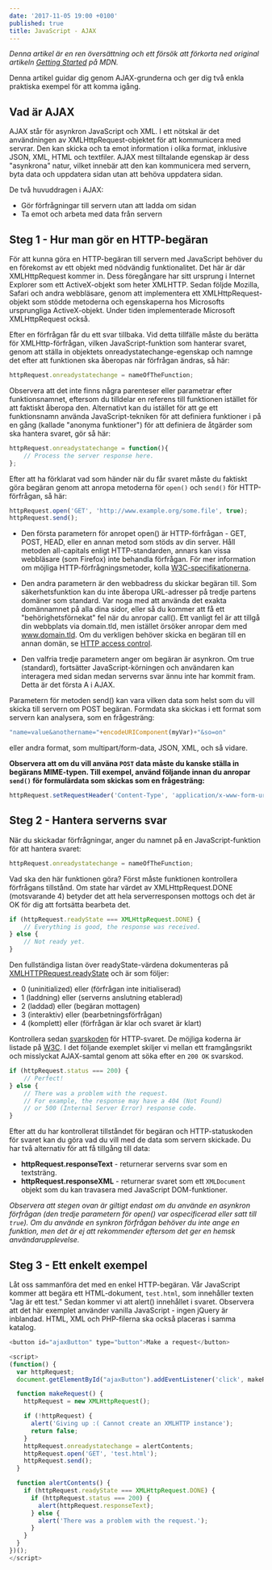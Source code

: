 ```yaml
---
date: '2017-11-05 19:00 +0100'
published: true
title: JavaScript - AJAX
---
```

*Denna artikel är en ren översättning och ett försök att förkorta ned original artikeln [Getting Started](https://developer.mozilla.org/en-US/docs/AJAX/Getting_Started) på MDN.*

Denna artikel guidar dig genom AJAX-grunderna och ger dig två enkla praktiska exempel för att komma igång.

## Vad är AJAX

AJAX står för asynkron JavaScript och XML. I ett nötskal är det användningen av XMLHttpRequest-objektet för att kommunicera med servrar. Den kan skicka och ta emot information i olika format, inklusive JSON, XML, HTML och textfiler. AJAX mest tilltalande egenskap är dess "asynkrona" natur, vilket innebär att den kan kommunicera med servern, byta data och uppdatera sidan utan att behöva uppdatera sidan.

De två huvuddragen i AJAX:

* Gör förfrågningar till servern utan att ladda om sidan
* Ta emot och arbeta med data från servern

## Steg 1 - Hur man gör en HTTP-begäran

För att kunna göra en HTTP-begäran till servern med JavaScript behöver du en förekomst av ett objekt med nödvändig funktionalitet. Det här är där XMLHttpRequest kommer in. Dess föregångare har sitt ursprung i Internet Explorer som ett ActiveX-objekt som heter XMLHTTP. Sedan följde Mozilla, Safari och andra webbläsare, genom att implementera ett XMLHttpRequest-objekt som stödde metoderna och egenskaperna hos Microsofts ursprungliga ActiveX-objekt. Under tiden implementerade Microsoft XMLHttpRequest också.

Efter en förfrågan får du ett svar tillbaka. Vid detta tillfälle måste du berätta för XMLHttp-förfrågan, vilken JavaScript-funktion som hanterar svaret, genom att ställa in objektets onreadystatechange-egenskap och namnge det efter att funktionen ska åberopas när förfrågan ändras, så här:

```js
httpRequest.onreadystatechange = nameOfTheFunction;
```

Observera att det inte finns några parenteser eller parametrar efter funktionsnamnet, eftersom du tilldelar en referens till funktionen istället för att faktiskt åberopa den. Alternativt kan du istället för att ge ett funktionsnamn använda JavaScript-tekniken för att definiera funktioner i på en gång (kallade "anonyma funktioner") för att definiera de åtgärder som ska hantera svaret, gör så här:

```js
httpRequest.onreadystatechange = function(){
    // Process the server response here.
};
```

Efter att ha förklarat vad som händer när du får svaret måste du faktiskt göra begäran genom att anropa metoderna för `open()` och `send()` för HTTP-förfrågan, så här:

```js
httpRequest.open('GET', 'http://www.example.org/some.file', true);
httpRequest.send();
```

* Den första parametern för anropet open() är HTTP-förfrågan - GET, POST, HEAD, eller en annan metod som stöds av din server. Håll metoden all-capitals enligt HTTP-standarden, annars kan vissa webbläsare (som Firefox) inte behandla förfrågan. För mer information om möjliga HTTP-förfrågningsmetoder, kolla [W3C-specifikationerna](https://www.w3.org/Protocols/rfc2616/rfc2616-sec9.html).

* Den andra parametern är den webbadress du skickar begäran till. Som säkerhetsfunktion kan du inte åberopa URL-adresser på tredje partens domäner som standard. Var noga med att använda det exakta domännamnet på alla dina sidor, eller så du kommer att få ett "behörighetsförnekat" fel när du anropar call(). Ett vanligt fel är att tillgå din webbplats via domain.tld, men istället örsöker anropar dem med www.domain.tld. Om du verkligen behöver skicka en begäran till en annan domän, se [HTTP access control](https://developer.mozilla.org/en-US/docs/Web/HTTP/CORS).

* Den valfria tredje parametern anger om begäran är asynkron. Om true (standard), fortsätter JavaScript-körningen och användaren kan interagera med sidan medan serverns svar ännu inte har kommit fram. Detta är det första A i AJAX.

Parametern för metoden send() kan vara vilken data som helst som du vill skicka till servern om POST begäran. Formdata ska skickas i ett format som servern kan analysera, som en frågesträng:

```js
"name=value&anothername="+encodeURIComponent(myVar)+"&so=on"
```

eller andra format, som multipart/form-data, JSON, XML, och så vidare.

**Observera att om du vill använa `POST` data måste du kanske ställa in begärans MIME-typen. Till exempel, använd följande innan du anropar `send()` för formulärdata som skickas som en frågesträng:**

```js
httpRequest.setRequestHeader('Content-Type', 'application/x-www-form-urlencoded');
```

## Steg 2 - Hantera serverns svar

När du skickadar förfrågningar, anger du namnet på en JavaScript-funktion för att hantera svaret:

```js
httpRequest.onreadystatechange = nameOfTheFunction;
```

Vad ska den här funktionen göra? Först måste funktionen kontrollera förfrågans tillstånd. Om state har värdet av XMLHttpRequest.DONE (motsvarande 4) betyder det att hela serverresponsen mottogs och det är OK för dig att fortsätta bearbeta det.

```js
if (httpRequest.readyState === XMLHttpRequest.DONE) {
    // Everything is good, the response was received.
} else {
    // Not ready yet.
}
```

Den fullständiga listan över readyState-värdena dokumenteras på [XMLHTTPRequest.readyState](https://developer.mozilla.org/en-US/docs/Web/API/XMLHttpRequest#Properties) och är som följer:

* 0 (uninitialized) eller (förfrågan inte initialiserad)
* 1 (laddning) eller (serverns anslutning etablerad)
* 2 (laddad) eller (begäran mottagen)
* 3 (interaktiv) eller (bearbetningsförfrågan)
* 4 (komplett) eller (förfrågan är klar och svaret är klart)

Kontrollera sedan [svarskoden](https://developer.mozilla.org/en-US/docs/Web/HTTP#HTTP_Response_Codes) för HTTP-svaret. De möjliga koderna är listade på [W3C](https://www.w3.org/Protocols/rfc2616/rfc2616-sec10.html). I det följande exemplet skiljer vi mellan ett framgångsrikt och misslyckat AJAX-samtal genom att söka efter en `200 OK` svarskod.

```js
if (httpRequest.status === 200) {
    // Perfect!
} else {
    // There was a problem with the request.
    // For example, the response may have a 404 (Not Found)
    // or 500 (Internal Server Error) response code.
}
```
Efter att du har kontrollerat tillståndet för begäran och HTTP-statuskoden för svaret kan du göra vad du vill med de data som servern skickade. Du har två alternativ för att få tillgång till data:

* **httpRequest.responseText** - returnerar serverns svar som en textsträng.
* **httpRequest.responseXML** - returnerar svaret som ett `XMLDocument` objekt som du kan travasera med JavaScript DOM-funktioner.

*Observera att stegen ovan är giltigt endast om du använde en asynkron förfrågan (den tredje parametern för open() var ospecificerad eller satt till `true`). Om du använde en synkron förfrågan behöver du inte ange en funktion, men det är ej att rekommender eftersom det ger en hemsk användarupplevelse.*

## Steg 3 - Ett enkelt exempel

Låt oss sammanföra det med en enkel HTTP-begäran. Vår JavaScript kommer att begära ett HTML-dokument, `test.html`, som innehåller texten "Jag är ett test." Sedan kommer vi att alert() innehållet i svaret. Observera att det här exemplet använder vanilla JavaScript - ingen jQuery är inblandad. HTML, XML och PHP-filerna ska också placeras i samma katalog.

```js
<button id="ajaxButton" type="button">Make a request</button>

<script>
(function() {
  var httpRequest;
  document.getElementById("ajaxButton").addEventListener('click', makeRequest);

  function makeRequest() {
    httpRequest = new XMLHttpRequest();

    if (!httpRequest) {
      alert('Giving up :( Cannot create an XMLHTTP instance');
      return false;
    }
    httpRequest.onreadystatechange = alertContents;
    httpRequest.open('GET', 'test.html');
    httpRequest.send();
  }

  function alertContents() {
    if (httpRequest.readyState === XMLHttpRequest.DONE) {
      if (httpRequest.status === 200) {
        alert(httpRequest.responseText);
      } else {
        alert('There was a problem with the request.');
      }
    }
  }
})();
</script>
```




